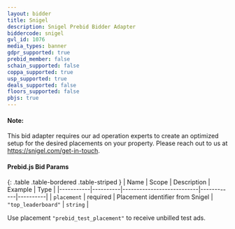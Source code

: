 ```yaml
---
layout: bidder
title: Snigel
description: Snigel Prebid Bidder Adapter
biddercode: snigel
gvl_id: 1076
media_types: banner
gdpr_supported: true
prebid_member: false
schain_supported: false
coppa_supported: true
usp_supported: true
deals_supported: false
floors_supported: false
pbjs: true
---
```


#### Note:

This bid adapter requires our ad operation experts to create an optimized setup for the desired placements on your property.
Please reach out to us at https://snigel.com/get-in-touch.

#### Prebid.js Bid Params

{: .table .table-bordered .table-striped }
| Name      | Scope    | Description               | Example    | Type     |
|-----------|----------|---------------------------|------------|----------|
| `placement`    | required | Placement identifier from Snigel | `"top_leaderboard"` | `string` |

Use placement `"prebid_test_placement"` to receive unbilled test ads.
